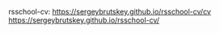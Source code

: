 rsschool-cv:
https://sergeybrutskey.github.io/rsschool-cv/cv
https://sergeybrutskey.github.io/rsschool-cv/
